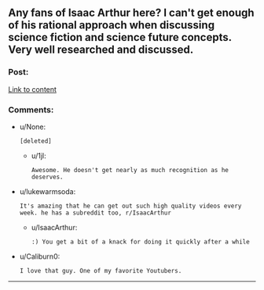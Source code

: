 ## Any fans of Isaac Arthur here? I can't get enough of his rational approach when discussing science fiction and science future concepts. Very well researched and discussed.

### Post:

[Link to content](https://www.youtube.com/channel/UCZFipeZtQM5CKUjx6grh54g/undefined)

### Comments:

- u/None:
  ```
  [deleted]
  ```

  - u/1jl:
    ```
    Awesome. He doesn't get nearly as much recognition as he deserves.
    ```

- u/lukewarmsoda:
  ```
  It's amazing that he can get out such high quality videos every week. he has a subreddit too, r/IsaacArthur
  ```

  - u/IsaacArthur:
    ```
    :) You get a bit of a knack for doing it quickly after a while
    ```

- u/Caliburn0:
  ```
  I love that guy. One of my favorite Youtubers.
  ```

---

